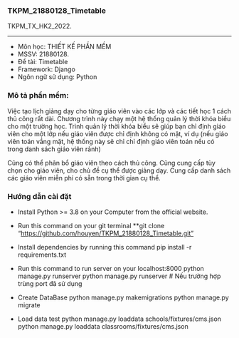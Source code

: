 ### TKPM_21880128_Timetable
TKPM_TX_HK2_2022.

-----------------
* Môn học: THIẾT KẾ PHẦN MỀM 
* MSSV: 21880128. 
* Đề tài: Timetable
* Framework: Django
* Ngôn ngữ sử dụng: Python

### Mô tả phần mềm:
  Việc tạo lịch giảng dạy cho từng giáo viên vào các lớp và các tiết học 1 cách thủ công rất dài.
  Chương trình này chạy một hệ thống quản lý thời khóa biểu cho một trường học.   Trình quản lý thời khóa biểu sẽ giúp bạn chỉ định giáo viên cho một lớp nếu giáo viên được chỉ định không có mặt, ví dụ (nếu giáo viên toán vắng mặt, hệ thống này sẽ chỉ chỉ định giáo viên toán nếu có trong danh sách giáo viên rảnh)

  Cũng có thể phân bổ giáo viên theo cách thủ công. Cũng cung cấp tùy chọn cho giáo viên, cho chủ đề cụ thể được giảng dạy. Cung cấp danh sách các giáo viên miễn phí có sẵn trong thời gian cụ thể.

### Hướng dẫn cài đặt
* Install Python >= 3.8 on your Computer from the official website.


* Run this command on your git terminal
    **git clone “https://github.com/houyen/TKPM_21880128_Timetable.git”

* Install dependencies by running this command
    pip install -r requirements.txt

* Run this command to run server on your localhost:8000
    python manage.py runserver 
    python manage.py runserver <Port> # Nếu trường hợp trùng port đã sử dụng

* Create DataBase
    python manage.py makemigrations
    python manage.py migrate

* Load data test
    python manage.py loaddata schools/fixtures/cms.json
    python manage.py loaddata classrooms/fixtures/cms.json


